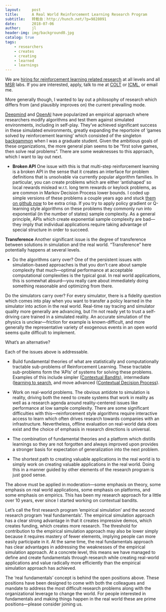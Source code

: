 ```yaml
---
layout:     post
title:      A Real World Reinforcement Learning Research Program
subtitle:   转载自：http://hunch.net/?p=9828091
date:       2018-07-06
author:     jl
header-img: img/background0.jpg
catalog: true
tags:
    - researchers
    - creates
    - creating
    - learned
    - learnings
---
```


We are [hiring for reinforcement learning related research](https://www.microsoft.com/en-us/research/group/reinforcement-learning-group) at all levels and all [MSR](https://www.microsoft.com/en-us/research) labs. If you are interested, apply, talk to me at [COLT](http://www.learningtheory.org/colt2018) or [ICML](https://icml.cc/), or email me. 

More generally though, I wanted to lay out a philosophy of research which differs from (and plausibly improves on) the current prevailing mode.

[Deepmind](https://deepmind.com/) and [OpenAI](https://openai.com/) have popularized an empirical approach where researchers modify algorithms and test them against simulated environments, including in self-play. They’ve achieved significant success in these simulated environments, greatly expanding the reportoire of ‘games solved by reinforcement learning’ which consisted of the singleton [backgammon](https://en.wikipedia.org/wiki/TD-Gammon) when I was a graduate student. Given the ambitious goals of these organizations, the more general plan seems to be “first solve games, then solve real problems”. There are some weaknesses to this approach, which I want to lay out next.

- **Broken API** One issue with this is that multi-step reinforcement learning is a broken API in the sense that it creates an interface for problem definitions that is unsolvable via currently popular algorithm families. In particular, you can create problems which are either ‘antishaped’ so local rewards mislead w.r.t. long term rewards or keylock problems, as are common in Markov Decision Process lower bounds. I coded up simple versions of these problems a couple years ago and stuck [them on github now](https://github.com/JohnLangford/RL_acid) to be extra crisp. If you try to apply policy gradient or Q-learning style algorithms on these problems they commonly run into exponential (in the number of states) sample complexity. As a general principle, APIs which create exponential sample complexity are bad—they imply that individual applications require taking advantage of special structure in order to succeed.

**Transference** Another significant issue is the degree of transference between solutions in simulation and the real world. “Transference” here potentially happens at several levels.

- Do the algorithms carry over? One of the persistent issues with simulation-based approaches is that you don’t care about sample complexity that much—optimal performance at acceptable computational complexities is the typical goal. In real world applications, this is somewhat absurd—you really care about immediately doing something reasonable and optimizing from there.

Do the simulators carry over? For every simulator, there is a fidelity question which comes into play when you want to transfer a policy learned in the simulator into action in the real world. Real-time ray tracing and simulator quality more generally are advancing, but I’m not ready yet to trust a self-driving care trained in a simulated reality. An accurate simulation of the physics is unclear—friction for example is known-difficult, and more generally the representative variety of exogenous events in an open world seems quite difficult to implement.


What’s an alternative? 

Each of the issues above is addressable.

- Build fundamental theories of what are statistically and computationally tractable sub-problems of Reinforcement Learning. These tractable sub-problems form the ‘APIs’ of systems for solving these problems. Examples of this include simpler ([Contextual Bandits](http://hunch.net/?p=298)), intermediate ([learning to search](https://arxiv.org/abs/1502.02206), and move advanced ([Contextual Decision Process](https://arxiv.org/abs/1803.00606)). 

- Work on real-world problems. The obvious antidote to simulation is reality, driving both the need to create systems that work in reality as well as a research agenda around reality-centered issues like performance at low sample complexity. There are some significant difficulties with this—reinforcement style algorithms require interactive access to learn which often drives research towards companies with an infrastructure. Nevertheless, offline evaluation on real-world data does exist and the choice of emphasis in research directions is universal.

- The combination of fundamental theories and a platform which distills learnings so they are not forgotten and always improved upon provides a stronger basis for expectation of generalization into the next problem.

- The shortest path to creating valuable applications in the real world is to simply work on creating valuable applications in the real world. Doing this in a manner guided by other elements of the research program is just good sense. 


The above must be applied in moderation—some emphasis on theory, some emphasis on real world applications, some emphasis on platforms, and some emphasis on empirics. This has been my research approach for a little over 10 years, ever since I started working on contextual bandits.

Let’s call the first research program ’empirical simulation’ and the second research program ‘real fundamentals’. The empirical simulation approach has a clear strong advantage in that it creates impressive demos, which creates funding, which creates more research. The threshold for contribution to the empirical simulation approach may also be lower simply because it requires mastery of fewer elements, implying people can more easily participate in it. At the same time, the real fundamentals approach has clear advantages in addressing the weaknesses of the empirical simulation approach. At a concrete level, this means we have managed to define and create fundamentals through research while creating real-world applications and value radically more efficiently than the empirical simulation approach has achieved. 

The ‘real fundamentals’ concept is behind the open positions above. These positions have been designed to come with both the colleagues and mandate to address the most difficult research problems along with the organizational leverage to change the world. For people interested in fundamentals and making things happen in the real world these are prime positions—please consider joining us. 
